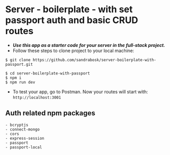 # Server - boilerplate - with set passport auth and basic CRUD routes

- **_Use this app as a starter code for your server in the full-stack project._**
- Follow these steps to clone project to your local machine:

```shell
$ git clone https://github.com/sandrabosk/server-boilerplate-with-passport.git

$ cd server-boilerplate-with-passport
$ npm i
$ npm run dev
```

- To test your app, go to Postman. Now your routes will start with: `http://localhost:3001`

## Auth related npm packages

```shell
- bcryptjs
- connect-mongo
- cors
- express-session
- passport
- passport-local
```

